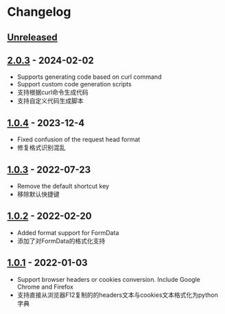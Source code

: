 # Changelog

## [Unreleased]

## [2.0.3] - 2024-02-02

- Supports generating code based on curl command
- Support custom code generation scripts
- 支持根据curl命令生成代码
- 支持自定义代码生成脚本

## [1.0.4] - 2023-12-4

- Fixed confusion of the request head format
- 修复格式识别混乱

## [1.0.3] - 2022-07-23

- Remove the default shortcut key
- 移除默认快捷键

## [1.0.2] - 2022-02-20

- Added format support for FormData
- 添加了对FormData的格式化支持

## [1.0.1] - 2022-01-03

- Support browser headers or cookies conversion. Include Google Chrome and Firefox
- 支持直接从浏览器F12复制的的headers文本与cookies文本格式化为python字典

[Unreleased]: https://github.com/bitjerry/Headers/compare/v2.0.3...HEAD
[2.0.3]: https://github.com/bitjerry/Headers/compare/v1.0.4...v2.0.3
[2.0.2]: https://github.com/bitjerry/Headers/compare/v1.0.4...v2.0.2
[1.0.4]: https://github.com/bitjerry/Headers/compare/v1.0.3...v1.0.4
[1.0.3]: https://github.com/bitjerry/Headers/compare/v1.0.2...v1.0.3
[1.0.2]: https://github.com/bitjerry/Headers/compare/v1.0.1...v1.0.2
[1.0.1]: https://github.com/bitjerry/Headers/commits/v1.0.1
